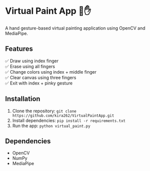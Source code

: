 # Virtual Paint App 🎨✋
A hand gesture-based virtual painting application using OpenCV and MediaPipe.

## Features
✅ Draw using index finger  
✅ Erase using all fingers  
✅ Change colors using index + middle finger  
✅ Clear canvas using three fingers  
✅ Exit with index + pinky gesture  

## Installation
1. Clone the repository: ` git clone https://github.com/kira262/VirtualPaintApp.git `
2. Install dependencies: ` pip install -r requirements.txt `
3. Run the app: ` python virtual_paint.py `
 
## Dependencies
- OpenCV
- NumPy
- MediaPipe
